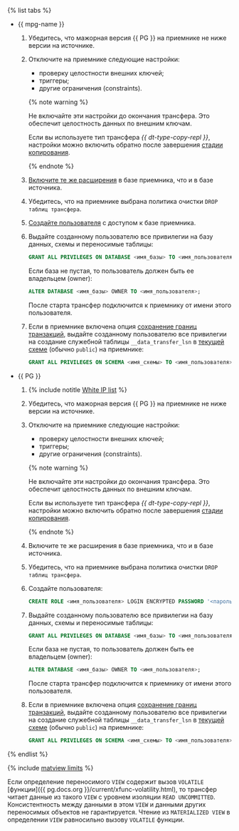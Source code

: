 {% list tabs %}

- {{ mpg-name }}
    
    1. Убедитесь, что мажорная версия {{ PG }} на приемнике не ниже версии на источнике.
    
    1. Отключите на приемнике следующие настройки:
        
        * проверку целостности внешних ключей;
        * триггеры;
        * другие ограничения (constraints).

       {% note warning %}

       Не включайте эти настройки до окончания трансфера. Это обеспечит целостность данных по внешним ключам.

       Если вы используете тип трансфера _{{ dt-type-copy-repl }}_, настройки можно включить обратно после завершения [стадии копирования](../../../../data-transfer/concepts/transfer-lifecycle.md#copy-and-replication).

       {% endnote %}
    
    1. [Включите те же расширения](../../../../managed-postgresql/operations/extensions/cluster-extensions.md) в базе приемника, что и в базе источника.
    
    1. Убедитесь, что на приемнике выбрана политика очистки `DROP таблиц трансфера`.
    
    1. [Создайте пользователя](../../../../managed-postgresql/operations/cluster-users.md#adduser) с доступом к базе приемника.
    
    1. Выдайте созданному пользователю все привилегии на базу данных, схемы и переносимые таблицы:
    
        ```sql
        GRANT ALL PRIVILEGES ON DATABASE <имя_базы> TO <имя_пользователя>;
        ```
    
       Если база не пустая, то пользователь должен быть ее владельцем (owner):
    
        ```sql
        ALTER DATABASE <имя_базы> OWNER TO <имя_пользователя>;
        ```
    
       После старта трансфер подключится к приемнику от имени этого пользователя.
    1. Если в приемнике включена опция [сохранение границ транзакций](../../../../data-transfer/operations/endpoint/target/postgresql.md#additional-settings), выдайте созданному пользователю все привилегии на создание служебной таблицы `__data_transfer_lsn` в [текущей схеме](https://www.postgresql.org/docs/current/ddl-schemas.html#DDL-SCHEMAS-PATH) (обычно `public`) на приемнике:
    
       ```sql
       GRANT ALL PRIVILEGES ON SCHEMA <имя_схемы> TO <имя_пользователя>;
       ```

- {{ PG }}
    
    1. {% include notitle [White IP list](../../configure-white-ip.md) %}
    
    1. Убедитесь, что мажорная версия {{ PG }} на приемнике не ниже версии на источнике.
    
    1. Отключите на приемнике следующие настройки:
        
        * проверку целостности внешних ключей;
        * триггеры;
        * другие ограничения (constraints).

       {% note warning %}

       Не включайте эти настройки до окончания трансфера. Это обеспечит целостность данных по внешним ключам.

       Если вы используете тип трансфера _{{ dt-type-copy-repl }}_, настройки можно включить обратно после завершения [стадии копирования](../../../../data-transfer/concepts/transfer-lifecycle.md#copy-and-replication).

       {% endnote %}
    
    1. Включите те же расширения в базе приемника, что и в базе источника.
    
    1. Убедитесь, что на приемнике выбрана политика очистки `DROP таблиц трансфера`.
    
    1. Создайте пользователя:
    
        ```sql
        CREATE ROLE <имя_пользователя> LOGIN ENCRYPTED PASSWORD '<пароль>';
        ```
    
    1. Выдайте созданному пользователю все привилегии на базу данных, схемы и переносимые таблицы:
    
        ```sql
        GRANT ALL PRIVILEGES ON DATABASE <имя_базы> TO <имя_пользователя>;
        ```
    
       Если база не пустая, то пользователь должен быть ее владельцем (owner):
    
        ```sql
        ALTER DATABASE <имя_базы> OWNER TO <имя_пользователя>;
        ```
    
       После старта трансфер подключится к приемнику от имени этого пользователя.
    
    1. Если в приемнике включена опция [сохранение границ транзакций](../../../../data-transfer/operations/endpoint/target/postgresql.md#additional-settings), выдайте созданному пользователю все привилегии на создание служебной таблицы `__data_transfer_lsn` в [текущей схеме](https://www.postgresql.org/docs/current/ddl-schemas.html#DDL-SCHEMAS-PATH) (обычно `public`) на приемнике:
    
        ```sql
        GRANT ALL PRIVILEGES ON SCHEMA <имя_схемы> TO <имя_пользователя>;
        ```

{% endlist %}

{% include [matview limits](../../pg-gp-matview.md) %}

Если определение переносимого `VIEW` содержит вызов `VOLATILE` [функции]({{ pg.docs.org }}/current/xfunc-volatility.html), то трансфер читает данные из такого `VIEW` с уровнем изоляции `READ UNCOMMITTED`. Консистентность между данными в этом `VIEW` и данными других переносимых объектов не гарантируется. Чтение из `MATERIALIZED VIEW` в определении `VIEW` равносильно вызову `VOLATILE` функции.